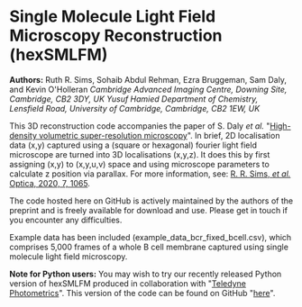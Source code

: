 # Single Molecule Light Field Microscopy Reconstruction (hexSMLFM)
**Authors:** Ruth R. Sims, Sohaib Abdul Rehman, Ezra Bruggeman, Sam Daly, and Kevin O'Holleran
_Cambridge Advanced Imaging Centre, Downing Site, Cambridge, CB2 3DY, UK_
_Yusuf Hamied Department of Chemistry, Lensfield Road, University of Cambridge, Cambridge, CB2 1EW, UK_

This 3D reconstruction code accompanies the paper of S. Daly _et al._ "[High-density volumetric super-resolution microscopy](https://www.nature.com/articles/s41467-024-45828-5)". In brief, 2D localisation data (x,y) captured using a (square or hexagonal) fourier light field microscope are turned into 3D localisations (x,y,z). It does this by first assigning (x,y) to (x,y,u,v) space and using microscope parameters to calculate z position via parallax. For more information, see: [R. R. Sims, *et al.* Optica, 2020, 7, 1065](https://doi.org/10.1364/OPTICA.397172).

The code hosted here on GitHub is actively maintained by the authors of the preprint and is freely available for download and use. Please get in touch if you encounter any difficulties. 

Example data has been included (example_data_bcr_fixed_bcell.csv), which comprises 5,000 frames of a whole B cell membrane captured using single molecule light field microscopy.

<b>Note for Python users:</b> You may wish to try our recently released Python version of hexSMLFM produced in collaboration with "[Teledyne Photometrics](https://www.photometrics.com/)". This version of the code can be found on GitHub "[here](https://github.com/Photometrics/PySMLFM)".
